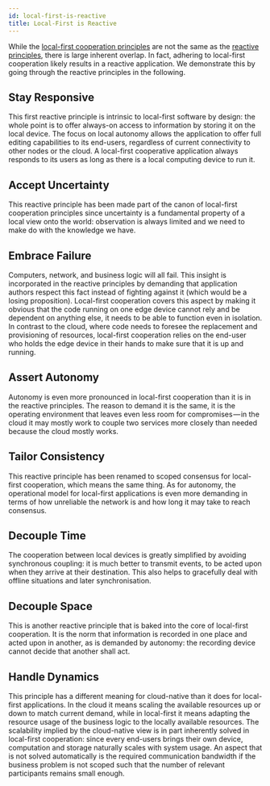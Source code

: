 ```yaml
---
id: local-first-is-reactive
title: Local-First is Reactive
---
```


While the [local-first cooperation principles](../principles/introduction.md) are not the same as the [reactive principles](https://principles.reactive.foundation), there is large inherent overlap.
In fact, adhering to local-first cooperation likely results in a reactive application.
We demonstrate this by going through the reactive principles in the following.

## Stay Responsive

This first reactive principle is intrinsic to local-first software by design: the whole point is to offer always-on access to information by storing it on the local device.
The focus on local autonomy allows the application to offer full editing capabilities to its end-users, regardless of current connectivity to other nodes or the cloud.
A local-first cooperative application always responds to its users as long as there is a local computing device to run it.

## Accept Uncertainty

This reactive principle has been made part of the canon of local-first cooperation principles since uncertainty is a fundamental property of a local view onto the world:
observation is always limited and we need to make do with the knowledge we have.

## Embrace Failure

Computers, network, and business logic will all fail.
This insight is incorporated in the reactive principles by demanding that application authors respect this fact instead of fighting against it (which would be a losing proposition).
Local-first cooperation covers this aspect by making it obvious that the code running on one edge device cannot rely and be dependent on anything else, it needs to be able to function even in isolation.
In contrast to the cloud, where code needs to foresee the replacement and provisioning of resources, local-first cooperation relies on the end-user who holds the edge device in their hands to make sure that it is up and running.

## Assert Autonomy

Autonomy is even more pronounced in local-first cooperation than it is in the reactive principles.
The reason to demand it is the same, it is the operating environment that leaves even less room for compromises — in the cloud it may mostly work to couple two services more closely than needed because the cloud mostly works.

## Tailor Consistency

This reactive principle has been renamed to scoped consensus for local-first cooperation, which means the same thing.
As for autonomy, the operational model for local-first applications is even more demanding in terms of how unreliable the network is and how long it may take to reach consensus.

## Decouple Time

The cooperation between local devices is greatly simplified by avoiding synchronous coupling: it is much better to transmit events, to be acted upon when they arrive at their destination.
This also helps to gracefully deal with offline situations and later synchronisation.

## Decouple Space

This is another reactive principle that is baked into the core of local-first cooperation.
It is the norm that information is recorded in one place and acted upon in another, as is demanded by autonomy: the recording device cannot decide that another shall act.

## Handle Dynamics

This principle has a different meaning for cloud-native than it does for local-first applications.
In the cloud it means scaling the available resources up or down to match current demand, while in local-first it means adapting the resource usage of the business logic to the locally available resources.
The scalability implied by the cloud-native view is in part inherently solved in local-first cooperation: since every end-users brings their own device, computation and storage naturally scales with system usage.
An aspect that is not solved automatically is the required communication bandwidth if the business problem is not scoped such that the number of relevant participants remains small enough.
